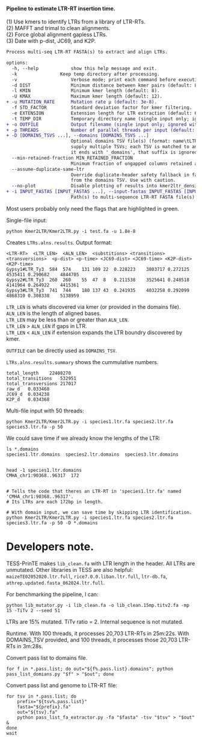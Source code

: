 #### Pipeline to estimate LTR-RT insertion time.   
(1) Use kmers to identify LTRs from a library of LTR-RTs.  
(2) MAFFT and trimal to clean alignments.  
(2) Force global alignment gapless LTRs.   
(3) Date with p-dist, JC69, and K2P.  

```diff
Process multi-seq LTR-RT FASTA(s) to extract and align LTRs. 

options:
  -h, --help            show this help message and exit.
  -k                Keep temp directory after processing.
  -v                    Verbose mode; print each command before executing.
  -d DIST               Minimum distance between kmer pairs (default: 80).
  -l KMIN               Minimum kmer length (default: 8).
  -U KMAX               Maximum kmer length (default: 12).
+ -u MUTATION_RATE      Mutation rate μ (default: 3e-8).
  -f STD_FACTOR         Standard deviation factor for kmer filtering.
  -e EXTENSION          Extension length for LTR extraction (default: 65).
  -t TEMP_DIR           Temporary directory name (single input only; ignored with multiple inputs).
+ -o OUTFILE            Output filename (single input only; ignored with multiple inputs).
+ -p THREADS            Number of parallel threads per input (default: 20).
+ -D [DOMAINS_TSVS ...], --domains [DOMAINS_TSVS ...]
                        Optional domains TSV file(s) (format: name\tLTR_len). With a single input, provide one TSV. With multiple inputs, you may
                        supply multiple TSVs; each TSV is matched to an input by prefix. Matching uses the TSV filename up to the first '.'; if
                        it ends with '_domains', that suffix is ignored for matching.
  --min-retained-fraction MIN_RETAINED_FRACTION
                        Minimum fraction of ungapped columns retained after trimming required to proceed (default: 0.6).
  --assume-duplicate-same-ltr
                        Override duplicate-header safety fallback in fast path. Assumes all duplicate header tokens share the same LTR length
                        from the domains TSV. Use with caution.
  --no-plot             Disable plotting of results into kmer2ltr_density.pdf.
+ -i INPUT_FASTAS [INPUT_FASTAS ...], --input-fastas INPUT_FASTAS [INPUT_FASTAS ...]
                        Path(s) to multi-sequence LTR-RT FASTA file(s).
```

Most users probably only need the flags that are highlighted in green.

Single-file input:
```
python Kmer2LTR/Kmer2LTR.py -i test.fa -u 1.8e-8
```

Creates `LTRs.alns.results`.
Output format:
```
<LTR-RT>  <LTR_LEN>  <ALN_LEN>  <substitions> <transitions>  <transversions>  <p-dist> <p-time> <JC69-dist> <JC69-time> <K2P-dist>  <K2P-time>
Gypsy1#LTR_Ty3	584  574	131	109	22	0.228223	3803717	0.272125	4535411	0.290682	4844705
Gypsy2#LTR_Ty3  260  260	55	47	8	0.211538	3525641	0.248518	4141964	0.264922	4415361
Gypsy3#LTR_Ty3  741  744	180	137	43	0.241935	4032258	0.292099	4868310	0.308338	5138959
```
`LTR_LEN` is whats discovered via kmer (or provided in the domains file).  
`ALN_LEN` is the length of aligned bases.  
`LTR_LEN` may be less than or greater than `ALN_LEN`.  
`LTR_LEN` > `ALN_LEN` if gaps in LTR.   
`LTR_LEN` < `ALN_LEN` if extension expands the LTR boundry discovered by kmer.   


`OUTFILE` can be directly used as `DOMAINS_TSV`.

`LTRs.alns.results.summary` shows the cummulative numbers.
```
total_length	22408270
total_transitions	532951
total_transversions	217017
raw_d	0.033468
JC69_d	0.034238
K2P_d	0.034368
```


Multi-file input with 50 threads:
```
python Kmer2LTR/Kmer2LTR.py -i species1.ltr.fa species2.ltr.fa species3.ltr.fa -p 50
```

We could save time if we already know the lengths of the LTR:
```
ls *.domains
species1.ltr.domains  species2.ltr.domains  species3.ltr.domains


head -1 species1.ltr.domains
CMHA_chr1:90368..96317	172


# Tells the code that theres an LTR-RT in 'species1.ltr.fa' named 'CMHA_chr1:90368..96317'.
# Its LTRs are each 172bp in length.

# With domain input, we can save time by skipping LTR identification.
python Kmer2LTR/Kmer2LTR.py -i species1.ltr.fa species2.ltr.fa species3.ltr.fa -p 50 -D *.domains
```


# Developers note.
TESS-PrinTE makes `lib_clean.fa` with LTR length in the header. All LTRs are unmutated. 
Other libraries in TESS are also helpful: `maizeTE02052020.ltr.full`, `rice7.0.0.liban.ltr.full`, `ltr-db.fa`, `athrep.updated.fasta_062024.ltr.full`.

For benchmarking the pipeline, I can:
```
python lib_mutator.py -i lib_clean.fa -o lib_clean.15mp.titv2.fa -mp 15 -TiTv 2 --seed 51
```
LTRs are 15% mutated. TiTv ratio = 2. 
Internal sequence is not mutated. 

Runtime.
With 100 threads, it processes 20,703 LTR-RTs in 25m:22s.
With DOMAINS_TSV provided, and 100 threads, it processes those 20,703 LTR-RTs in 3m:28s.

Convert pass list to domains file. 
```
for f in *.pass.list; do out="${f%.pass.list}.domains"; python pass_list_domians.py "$f" > "$out"; done
```

Convert pass list and genome to LTR-RT file:
```
for tsv in *.pass.list; do
    prefix="${tsv%.pass.list}"
    fasta="${prefix}.fa" 
    out="${tsv}.fa" 
    python pass_list_fa_extractor.py -fa "$fasta" -tsv "$tsv" > "$out" &
done
wait
```
